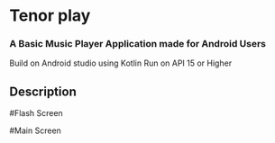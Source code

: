 # Tenor play
### A Basic Music Player Application made for Android Users
Build on Android studio using Kotlin
Run on API 15 or Higher
## Description
#Flash Screen

#Main Screen